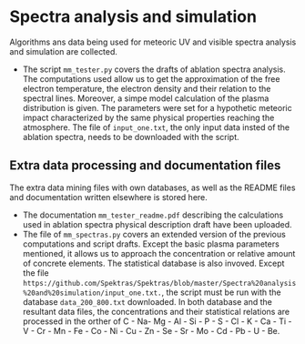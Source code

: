 # Spectra analysis and simulation
Algorithms ans data being used for meteoric UV and visible spectra analysis and simulation are collected.
* The script `mm_tester.py` covers the drafts of ablation spectra analysis. The computations used allow us to get the approximation of the free electron temperature, the electron density and their relation to the spectral lines.
Moreover, a simpe model calculation of the plasma distribution is given. The parameters were set for a hypothetic meteoric impact characterized by the same physical properties reaching the atmosphere. The file of `input_one.txt`, the only input data insted of the ablation spectra, needs to be downloaded with the script.

## Extra data processing and documentation files
The extra data mining files with own databases, as well as the README files and documentation written elsewhere is stored here.
* The documentation `mm_tester_readme.pdf` describing the calculations used in ablation spectra physical description draft have been uploaded.
* The file of `mm_spectras.py` covers an extended version of the previous computations and script drafts. Except the basic plasma parameters mentioned, it allows us to approach the concentration or relative amount of concrete elements. The statistical database is also invoved. Except the file `https://github.com/Spektras/Spektras/blob/master/Spectra%20analysis%20and%20simulation/input_one.txt.`, the script must be run with the database `data_200_800.txt` downloaded. In both database and the resultant data files, the concentrations and their statistical relations are processed in the orther of C - Na- Mg - Al - Si - P - S - Cl - K - Ca - Ti - V - Cr - Mn - Fe - Co - Ni - Cu - Zn - Se - Sr - Mo - Cd - Pb - U - Be. 
